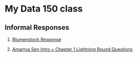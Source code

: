 # My Data 150 class

## Informal Responses

1. [Blumenstock Response](https://aisling-halliden.github.io/Data150-Aisling/response1.html)

2. [Amartya Sen Intro + Chapter 1 Lightning Round Questions](https://aisling-halliden.github.io/Data150-Aisling/AmartyaSenIntro+Ch.1Answers.html)
